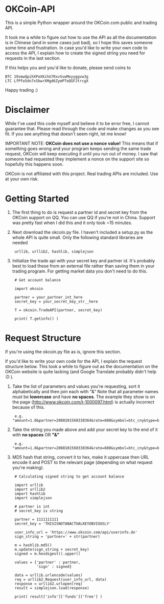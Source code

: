 OKCoin-API
==========

This is a simple Python wrapper around the OKCoin.com public and trading API.

It took me a while to figure out how to use the API as all the documentation
is in Chinese (and in some cases just bad), so I hope this saves someone some time and frustration.  In case you'd like to write your own code to access the API, I explain how to create the signed string you need for requests in the last section.

If this helps you and you'd like to donate, please send coins to

    BTC 19smwQpihXPeXKihG7RxvSvwMoyyggvw3g
    LTC LfPfo5dn7xSkwrXMgd6ZymPTeQGFJtrcgX
    
Happy trading :)

Disclaimer
==========

While I've used this code myself and believe it to be error free, I cannot guarantee that.  Please read through the code and make changes as you see fit. If you see anything that doesn't seem right, let me know! 

IMPORTANT NOTE: __OKCoin does not use a nonce value!__ This means that if something goes wrong and your program keeps sending the same trade request, OKCoin will keep executing it until you run out of money.  I saw that someone had requested they implement a nonce on the support site so hopefully this happens soon.

OKCoin is not affiliated with this project.  Real trading APIs are included.  Use at your own risk.

Getting Started
==========

1. The first thing to do is request a partner id and secret key from the OKCoin support on QQ.  You can use QQ if you're not in China.  Support was pretty fast when I did this and it only took ~15 minutes.

2. Next download the okcoin.py file. I haven't included a setup.py as the whole API is quite small.  Only the following standard libraries are needed

        urllib, urllib2, hashlib, simplejson
  
3. Initialize the trade api with your secret key and partner id.  It's probably best to load these from an external file rather than saving them in your trading program.  For getting market data you don't need to do this.

        # Get account balance
  
        import okcoin
  
        partner = your_partner_int_here
        secret_key = your_secret_key_str__here
  
        T = okcoin.TradeAPI(partner, secret_key)
  
        print( T.getinfo() )
  

Request Structure
==========

If you're using the okcoin.py file as is, ignore this section.

If you'd like to write your own code for the API, I explain the request structure below.  This took a while to figure out as the documentation on the OKCoin website is quite lacking (and Google Translate probably didn't help :D ).

1. Take the list of parameters and values you're requesting, sort it alphabetically and then join each with "&"
Note that all parameter names must be __lowercase__ and have __no spaces__.  The example they show is on the page (http://www.okcoin.com/t-1000097.html) is actually incorrect because of this.

        e.g. "amount=1.0&partner=2088101568338364&rate=680&symbol=btc_cny&type=buy"

2. Take the string you made above and add your secret key to the end of it with __no spaces__ OR __"&"__

        e.g. "amount=1.0&partner=2088101568338364&rate=680&symbol=btc_cny&type=buy111111111111111111111111"
    
3. MD5 hash that string, convert it to hex, make it uppercase then URL encode it and POST to the relevant page (depending on what request you're making).


        # Calculating signed string to get account balance
    
        import urllib
        import urllib2
        import hashlib
        import simplejson
        
        # partner is int
        # secret_key is string
     
        partner = 1111111111
        secret_key = 'THISISNOTANACTUALKEYOBVIOUSLY'
         
        user_info_url = 'https://www.okcoin.com/api/userinfo.do'
        sign_string = 'partner=' + str(partner)
         
        m = hashlib.md5()
        m.update(sign_string + secret_key)
        signed = m.hexdigest().upper()
         
        values = {'partner' : partner,
                  'sign' : signed}
         
        data = urllib.urlencode(values)
        req = urllib2.Request(user_info_url, data)
        response = urllib2.urlopen(req)
        result = simplejson.load(response)
         
        print( result['info']['funds']['free'] )
    
    




